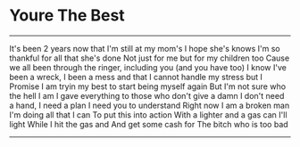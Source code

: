 # Youre The Best

---

It's been 2 years now that I'm still at my mom's
I hope she's knows I'm so thankful for all that she's done
Not just for me but for my children too
Cause we all been through the ringer, including you (and you have too)
I know I've been a wreck,
I been a mess
and that I cannot handle my stress
but I Promise I am tryin my best
to start being myself again
But I'm not sure who the hell I am
I gave everything to those who don't give a damn
I don't need a hand, I need a plan
I need you to understand
Right now I am a broken man
I'm doing all that I can
To put this into action
With a lighter and a gas can
I'll light
While I hit the gas and
And get some cash for
The bitch who is too bad

---